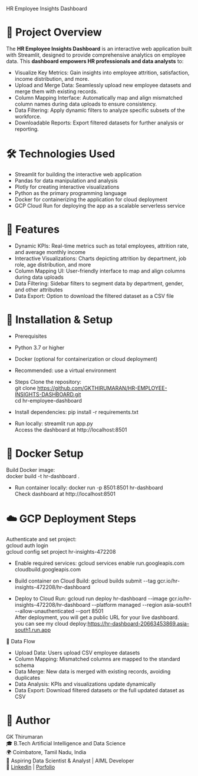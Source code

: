 HR Employee Insights Dashboard

# 📌 Project Overview
The **HR Employee Insights Dashboard** is an interactive web application built with Streamlit, designed to provide comprehensive analytics on employee data. This **dashboard empowers HR professionals and data analysts** to:

- Visualize Key Metrics: Gain insights into employee attrition, satisfaction, income distribution, and more.
- Upload and Merge Data: Seamlessly upload new employee datasets and merge them with existing records.
- Column Mapping Interface: Automatically map and align mismatched column names during data uploads to ensure consistency.
- Data Filtering: Apply dynamic filters to analyze specific subsets of the workforce.
- Downloadable Reports: Export filtered datasets for further analysis or reporting.

# 🛠️ Technologies Used
- Streamlit for building the interactive web application
- Pandas for data manipulation and analysis
- Plotly for creating interactive visualizations
- Python as the primary programming language
- Docker for containerizing the application for cloud deployment
- GCP Cloud Run for deploying the app as a scalable serverless service

# 🚀 Features
- Dynamic KPIs: Real-time metrics such as total employees, attrition rate, and average monthly income
- Interactive Visualizations: Charts depicting attrition by department, job role, age distribution, and more
- Column Mapping UI: User-friendly interface to map and align columns during data uploads
- Data Filtering: Sidebar filters to segment data by department, gender, and other attributes
- Data Export: Option to download the filtered dataset as a CSV file

# 📁 Installation & Setup
- Prerequisites
- Python 3.7 or higher
- Docker (optional for containerization or cloud deployment)
- Recommended: use a virtual environment

- Steps
Clone the repository:  
git clone https://github.com/GKTHIRUMARAN/HR-EMPLOYEE-INSIGHTS-DASHBOARD.git  
cd hr-employee-dashboard

- Install dependencies:
pip install -r requirements.txt

- Run locally:
streamlit run app.py  
Access the dashboard at http://localhost:8501

# 🐳 Docker Setup
Build Docker image:  
docker build -t hr-dashboard .

- Run container locally:
docker run -p 8501:8501 hr-dashboard  
Check dashboard at http://localhost:8501

# ☁️ GCP Deployment Steps
Authenticate and set project:  
gcloud auth login  
gcloud config set project hr-insights-472208

- Enable required services:
gcloud services enable run.googleapis.com cloudbuild.googleapis.com

- Build container on Cloud Build:
gcloud builds submit --tag gcr.io/hr-insights-472208/hr-dashboard

- Deploy to Cloud Run:
gcloud run deploy hr-dashboard --image gcr.io/hr-insights-472208/hr-dashboard --platform managed --region asia-south1 --allow-unauthenticated --port 8501  
After deployment, you will get a public URL for your live dashboard.  
you can see my cloud deploy:https://hr-dashboard-20663453869.asia-south1.run.app

🔄 Data Flow
- Upload Data: Users upload CSV employee datasets
- Column Mapping: Mismatched columns are mapped to the standard schema
- Data Merge: New data is merged with existing records, avoiding duplicates
- Data Analysis: KPIs and visualizations update dynamically
- Data Export: Download filtered datasets or the full updated dataset as CSV

# 👤 Author
GK Thirumaran\
🎓 B.Tech Artificial Intelligence and Data Science\
🌍 Coimbatore, Tamil Nadu, India\
💼 Aspiring Data Scientist & Analyst | AIML Developer\
🔗 [Linkedin](https://www.linkedin.com/in/thirumarangk-ai) | [Porfolio](https://maranthiru180.wixsite.com/my-site)
